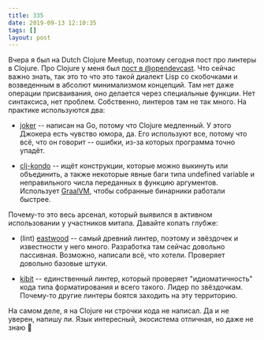 ```yaml
---
title: 335
date: 2019-09-13 12:10:35
tags: []
layout: post
---
```


Вчера я был на Dutch Clojure Meetup, поэтому сегодня пост про линтеры в Clojure. Про Clojure у меня был [пост в @opendevcast](https://t.me/opendevcast/11). Что сейчас важно знать, так это то что это такой диалект Lisp со скобочками и возведенным в абсолют минимализмом концепций. Там нет даже операции присваивания, оно делается через специальные функции. Нет синтаксиса, нет проблем. Собственно, линтеров там не так много. На практике используются два:

+ [joker](https://github.com/candid82/joker) -- написан на Go, потому что Clojure медленный. У этого Джокера есть чувство юмора, да. Его используют все, потому что всё, что он говорит -- ошибки, из-за которых программа точно упадёт.

+ [clj-kondo](https://github.com/borkdude/clj-kondo) -- ищёт конструкции, которые можно выкинуть или объединить, а также некоторые явные баги типа undefined variable и неправильного числа переданных в функцию аргументов. Использует [GraalVM](https://www.graalvm.org/), чтобы собранные бинарники работали быстрее.

Почему-то это весь арсенал, который выявился в активном использовании у участников митапа. Давайте копать глубже:

+ (lint) [eastwood](https://github.com/jonase/eastwood) -- самый древний линтер, поэтому и звёздочек и известности у него много. Разработка там сейчас довольно пассивная. Возможно, написали всё, что хотели. Проверяет довольно базовые штуки.

+ [kibit](https://github.com/jonase/kibit) -- единственный линтер, который проверяет "идиоматичность" кода типа форматирования и всего такого. Лидер по звёздочкам. Почему-то другие линтеры боятся заходить на эту территорию.

На самом деле, я на Clojure ни строчки кода не написал. Да и не уверен, напишу ли. Язык интересный, экосистема отличная, но даже не знаю 🤔
